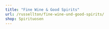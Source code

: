 ```yaml
---
title: "Fine Wine & Good Spirits"
url: /russellton/fine-wine-und-good-spirits/
shop: Spirituosen
---
```

